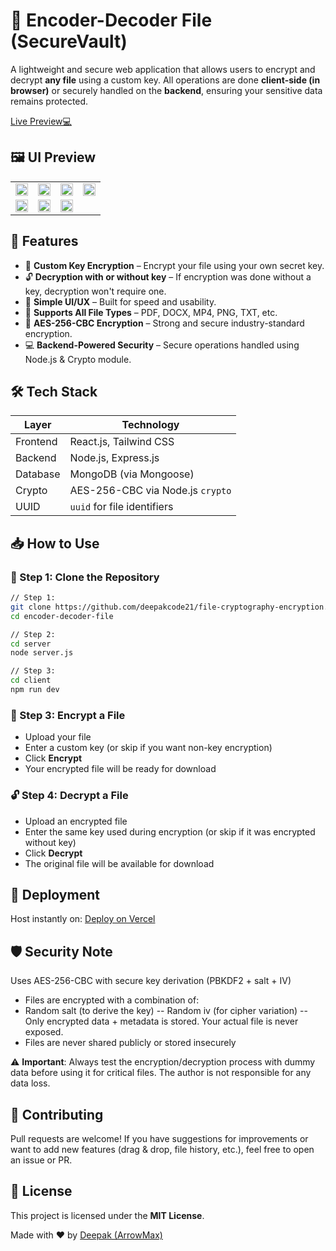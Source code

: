 # 🔐 Encoder-Decoder File (SecureVault)

A lightweight and secure web application that allows users to encrypt and decrypt **any file** using a custom key. All operations are done **client-side (in browser)** or securely handled on the **backend**, ensuring your sensitive data remains protected.

[Live Preview💻](https://file-cryptography-encryption.vercel.app/)

## 🖼️ UI Preview

<table>
  <tr>
    <td><img src="https://github.com/user-attachments/assets/1bace2fc-cb2a-490d-87d7-4807ff5a88b8" width="100%"/></td>
    <td><img src="https://github.com/user-attachments/assets/a781abde-3fdc-4f19-a85f-2c421ac57251" width="100%"/></td>
    <td><img src="https://github.com/user-attachments/assets/0cef8a34-566a-4ea1-ac86-290d76647cbb" width="100%"/></td>
    <td><img src="https://github.com/user-attachments/assets/152261d2-cb47-48a9-aedd-4139cc3dd80d" width="100%"/></td>
  </tr>
  <tr>
    <td><img src="https://github.com/user-attachments/assets/f7d22f04-be41-42af-a456-ea24fb5d0ade" width="100%"/></td>
    <td><img src="https://github.com/user-attachments/assets/34419f47-2803-4955-a990-a56cd1739e6d" width="100%"/></td>
    <td><img src="https://github.com/user-attachments/assets/c8ca6fbc-55d1-4abb-983c-c085513e2f12" width="100%"/></td>
  </tr>
</table>

## 🚀 Features

- 🔑 **Custom Key Encryption** – Encrypt your file using your own secret key.
- 🔓 **Decryption with or without key** – If encryption was done without a key, decryption won't require one.
- 🧠 **Simple UI/UX** – Built for speed and usability.
- 📂 **Supports All File Types** – PDF, DOCX, MP4, PNG, TXT, etc.
- 🔐 **AES-256-CBC Encryption** – Strong and secure industry-standard encryption.
- 💻 **Backend-Powered Security** – Secure operations handled using Node.js & Crypto module.

## 🛠️ Tech Stack

| Layer     | Technology                         |
|-----------|------------------------------------|
| Frontend  | React.js, Tailwind CSS             |
| Backend   | Node.js, Express.js                |
| Database  | MongoDB (via Mongoose)             |
| Crypto    | AES-256-CBC via Node.js `crypto`   |
| UUID      | `uuid` for file identifiers        |

## 📥 How to Use

### 🔧 Step 1: Clone the Repository
```bash
// Step 1:
git clone https://github.com/deepakcode21/file-cryptography-encryption.git
cd encoder-decoder-file

// Step 2:
cd server
node server.js

// Step 3:
cd client
npm run dev
```

### 🔐 Step 3: Encrypt a File
- Upload your file
- Enter a custom key (or skip if you want non-key encryption)
- Click **Encrypt**
- Your encrypted file will be ready for download

### 🔓 Step 4: Decrypt a File
- Upload an encrypted file
- Enter the same key used during encryption (or skip if it was encrypted without key)
- Click **Decrypt**
- The original file will be available for download

## 🚀 Deployment

Host instantly on:
[Deploy on Vercel](https://file-cryptography-encryption.vercel.app/)

## 🛡️ Security Note

Uses AES-256-CBC with secure key derivation (PBKDF2 + salt + IV)
- Files are encrypted with a combination of:
- Random salt (to derive the key)
-- Random iv (for cipher variation)
-- Only encrypted data + metadata is stored. Your actual file is never exposed.
- Files are never shared publicly or stored insecurely 

⚠️ **Important**: Always test the encryption/decryption process with dummy data before using it for critical files. The author is not responsible for any data loss.

## 🤝 Contributing

Pull requests are welcome! If you have suggestions for improvements or want to add new features (drag & drop, file history, etc.), feel free to open an issue or PR.

## 📄 License

This project is licensed under the **MIT License**.

Made with ❤️ by [Deepak (ArrowMax)](https://github.com/deepakcode21)
